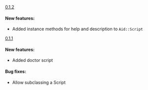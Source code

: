 [0.1.2](https://github.com/dbalatero/aid/tag/0.1.2)

#### New features:
* Added instance methods for help and description to `Aid::Script`

[0.1.1](https://github.com/dbalatero/aid/tag/0.1.1)

#### New features:
* Added doctor script

#### Bug fixes:
* Allow subclassing a Script
